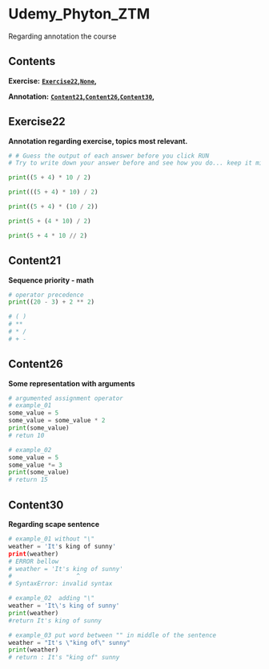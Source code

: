 # Udemy_Phyton_ZTM
Regarding annotation the course

Contents
--------
**Exercise:** **[`Exercise22`](#exercise22)__,__[`None`](#none)__,__**

**Annotation:** **[`Content21`](#content21)__,__[`Content26`](#content26)__,__[`Content30`](#content30)__,__**

Exercise22
--------
**Annotation regarding exercise, topics most relevant.**

```python
# # Guess the output of each answer before you click RUN
# Try to write down your answer before and see how you do... keep it mind I made it a little tricky for you :)

print((5 + 4) * 10 / 2)

print(((5 + 4) * 10) / 2)

print((5 + 4) * (10 / 2))

print(5 + (4 * 10) / 2)

print(5 + 4 * 10 // 2)

```

Content21
--------
**Sequence priority - math**

```python
# operator precedence
print((20 - 3) + 2 ** 2)

# ( )
# **
# * /
# + -
```

Content26
--------
**Some representation with arguments**

```python
# argumented assignment operator
# example_01
some_value = 5
some_value = some_value * 2
print(some_value)
# retun 10

# example_02
some_value = 5
some_value *= 3
print(some_value)
# return 15

```
Content30
--------
**Regarding scape sentence**

```python
# example_01 without "\"
weather = 'It's king of sunny'
print(weather)
# ERROR bellow
# weather = 'It's king of sunny'
#                  ^
# SyntaxError: invalid syntax

# example_02  adding "\"
weather = 'It\'s king of sunny'
print(weather)
#return It's king of sunny

# example_03 put word between "" in middle of the sentence
weather = "It's \"king of\" sunny"
print(weather)
# return : It's "king of" sunny
```
